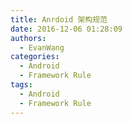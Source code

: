 ```yaml
---
title: Anrdoid 架构规范
date: 2016-12-06 01:28:09
authors:
  - EvanWang
categories:
  - Android
  - Framework Rule
tags:
  - Android
  - Framework Rule
---
```


<!-- more -->